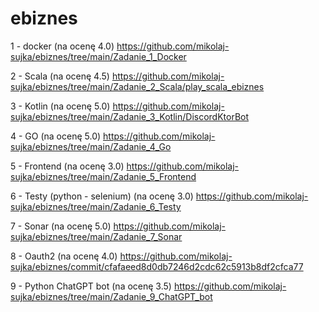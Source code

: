 # ebiznes 

1 - docker (na ocenę 4.0)
https://github.com/mikolaj-sujka/ebiznes/tree/main/Zadanie_1_Docker

2 - Scala (na ocenę 4.5)
https://github.com/mikolaj-sujka/ebiznes/tree/main/Zadanie_2_Scala/play_scala_ebiznes

3 - Kotlin (na ocenę 5.0)
https://github.com/mikolaj-sujka/ebiznes/tree/main/Zadanie_3_Kotlin/DiscordKtorBot

4 - GO (na ocenę 5.0)
https://github.com/mikolaj-sujka/ebiznes/tree/main/Zadanie_4_Go

5 - Frontend (na ocenę 3.0)
https://github.com/mikolaj-sujka/ebiznes/tree/main/Zadanie_5_Frontend

6 - Testy (python - selenium) (na ocenę 3.0)
https://github.com/mikolaj-sujka/ebiznes/tree/main/Zadanie_6_Testy

7 - Sonar (na ocenę 5.0)
https://github.com/mikolaj-sujka/ebiznes/tree/main/Zadanie_7_Sonar

8 - Oauth2 (na ocenę 4.0)
https://github.com/mikolaj-sujka/ebiznes/commit/cfafaeed8d0db7246d2cdc62c5913b8df2cfca77

9 - Python ChatGPT bot (na ocenę 3.5)
https://github.com/mikolaj-sujka/ebiznes/tree/main/Zadanie_9_ChatGPT_bot
